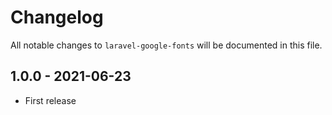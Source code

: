 # Changelog

All notable changes to `laravel-google-fonts` will be documented in this file.

## 1.0.0 - 2021-06-23

- First release
